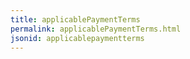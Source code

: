 ```yaml
---
title: applicablePaymentTerms
permalink: applicablePaymentTerms.html
jsonid: applicablepaymentterms
---
```


